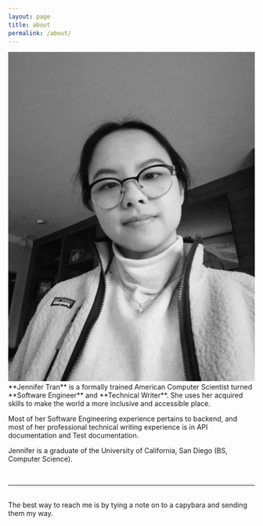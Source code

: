 ```yaml
---
layout: page
title: about
permalink: /about/
---
```


<img class="col one right" src="/img/prof_pic.jpg">

<br/>
**Jennifer Tran** is a formally trained American Computer Scientist turned **Software Engineer** and **Technical Writer**. She uses her acquired skills to make the world a more inclusive and accessible place. 

Most of her Software Engineering experience pertains to backend, and most of her professional technical writing experience is in API documentation and Test documentation.

Jennifer is a graduate of the University of California, San Diego (BS, Computer Science). 

<br/>
<hr/>
<br/>
<span class="contacticon center">
	<a href="mailto:jet054@eng.ucsd.edu"><i class="fa fa-envelope-square"></i></a>
	<a href="https://github.com/botanical" target="_blank"><i class="fa fa-github-square"></i></a>
	<a href="https://www.linkedin.com" target="_blank"><i class="fa fa-linkedin-square"></i></a>
	<a href="http://tumblr.com" target="_blank"><i class="fa fa-tumblr-square"></i></a>
	<a href="https://twitter.com" target="_blank"><i class="fa fa-twitter-square"></i></a>
    <a href="https://dev.to/botanical"><i class="fab fa-dev" title="botanical's DEV Profile"></i></a>
      

</span>

<div class="col three caption">
	The best way to reach me is by tying a note on to a capybara and sending them my way.
</div>